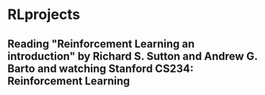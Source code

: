 # RLprojects

## Reading "Reinforcement Learning an introduction" by Richard S. Sutton and Andrew G. Barto and watching Stanford CS234: Reinforcement Learning
